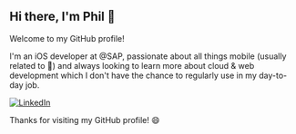 ## Hi there, I'm Phil 👋

Welcome to my GitHub profile! 

I'm an iOS developer at @SAP, passionate about all things mobile (usually related to ) and always looking to learn more about cloud & web development which I don't have the chance to regularly use in my day-to-day job.

[![LinkedIn](https://img.shields.io/badge/LinkedIn-Connect-blue)](https://www.linkedin.com/in/pwoessner/)

Thanks for visiting my GitHub profile! 😄
